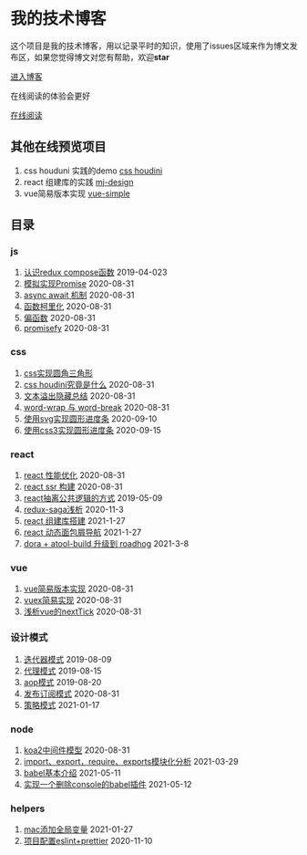 # 我的技术博客

这个项目是我的技术博客，用以记录平时的知识，使用了issues区域来作为博文发布区，如果您觉得博文对您有帮助，欢迎**star**

[进入博客](https://github.com/MinjieChang/myblog/issues)

在线阅读的体验会更好

[在线阅读](https://minjiechang.github.io/recent/)

## 其他在线预览项目

1. css houduni 实践的demo [css houdini](https://minjiechang.github.io/react-css-houdini/#/)
2. react 组建库的实践 [mj-design](https://minjiechang.github.io/mj-design/)
3. vue简易版本实现 [vue-simple](https://minjiechang.github.io/simple-vue/)

## 目录

### js
1. [认识redux compose函数](https://github.com/MinjieChang/myblog/issues/2) 2019-04-023
2. [模拟实现Promise](https://github.com/MinjieChang/myblog/issues/21) 2020-08-31
3. [async await 机制](https://github.com/MinjieChang/myblog/issues/20) 2020-08-31
4. [函数柯里化](https://github.com/MinjieChang/myblog/issues/22) 2020-08-31
5. [偏函数](https://github.com/MinjieChang/myblog/issues/24) 2020-08-31
6. [promisefy](https://github.com/MinjieChang/myblog/issues/25) 2020-08-31

### css
1. [css实现圆角三角形](https://github.com/MinjieChang/myblog/issues/6) 
2. [css houdini究竟是什么](https://github.com/MinjieChang/myblog/issues/16) 2020-08-31
3. [文本溢出隐藏总结](https://github.com/MinjieChang/myblog/issues/17) 2020-08-31
4. [word-wrap 与 word-break](https://github.com/MinjieChang/myblog/issues/18) 2020-08-31
5. [使用svg实现圆形进度条](https://github.com/MinjieChang/myblog/issues/26) 2020-09-10
6. [使用css3实现圆形进度条](https://github.com/MinjieChang/myblog/issues/27) 2020-09-15

### react
1. [react 性能优化](https://github.com/MinjieChang/myblog/issues/11) 2020-08-31
2. [react ssr 构建](https://github.com/MinjieChang/myblog/issues/12) 2020-08-31
3. [react抽离公共逻辑的方式](https://github.com/MinjieChang/myblog/issues/4) 2019-05-09
4. [redux-saga浅析](https://github.com/MinjieChang/myblog/issues/28) 2020-11-3
5. [react 组建库搭建](https://github.com/MinjieChang/mj-design) 2021-1-27
6. [react 动态面包屑导航](https://github.com/MinjieChang/myblog/issues/29) 2021-1-27
7. [dora + atool-build 升级到 roadhog](https://github.com/MinjieChang/myblog/issues/32) 2021-3-8

### vue
1. [vue简易版本实现](https://github.com/MinjieChang/myblog/issues/13) 2020-08-31
2. [vuex简易实现](https://github.com/MinjieChang/myblog/issues/14) 2020-08-31
3. [浅析vue的nextTick](https://github.com/MinjieChang/myblog/issues/15) 2020-08-31

### 设计模式
1. [迭代器模式](https://github.com/MinjieChang/myblog/issues/10) 2019-08-09
2. [代理模式](https://github.com/MinjieChang/myblog/issues/9) 2019-08-15
3. [aop模式](https://github.com/MinjieChang/myblog/issues/8) 2019-08-20
4. [发布订阅模式](https://github.com/MinjieChang/myblog/issues/19) 2020-08-31
5. [策略模式](https://github.com/MinjieChang/myblog/issues/30) 2021-01-17
### node
1. [koa2中间件模型](https://github.com/MinjieChang/myblog/issues/23) 2020-08-31
2. [import、export，require、exports模块化分析](https://github.com/MinjieChang/myBlog/issues/34) 2021-03-29
3. [babel基本介绍](https://github.com/MinjieChang/myBlog/issues/35) 2021-05-11
4. [实现一个删除console的babel插件](https://github.com/MinjieChang/myBlog/issues/36) 2021-05-12

### helpers
1. [mac添加全局变量](https://github.com/MinjieChang/myblog/issues/31) 2021-01-27
2. [项目配置eslint+prettier](https://github.com/MinjieChang/myblog/issues/33) 2020-11-10
